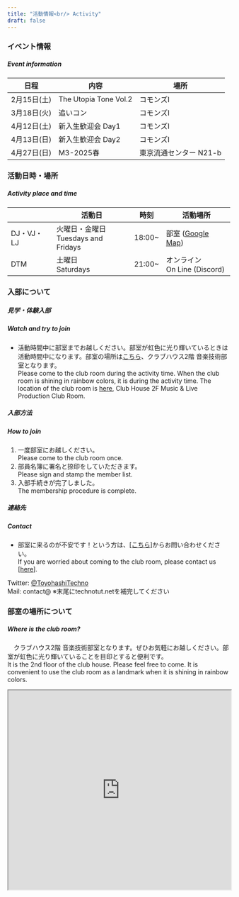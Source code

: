 ```yaml
---
title: "活動情報<br/> Activity"
draft: false
---
```


### イベント情報
##### Event information
| 日程 | 内容 | 場所 |
| ---- | --- | -- |
| 2月15日(土) | The Utopia Tone Vol.2 | コモンズⅠ |
| 3月18日(火) | 追いコン | コモンズⅠ |
| 4月12日(土) | 新入生歓迎会 Day1 | コモンズⅠ |
| 4月13日(日) | 新入生歓迎会 Day2 | コモンズⅠ |
| 4月27日(日) | M3-2025春 | 東京流通センター N21-b |

### 活動日時・場所
##### Activity place and time
|   | 活動日 | 時刻 | 活動場所 |
| --- | --- | --- | --- |
| DJ・VJ・LJ | 火曜日・金曜日<br/> Tuesdays and Fridays | 18:00~ | 部室 ([Google Map](https://goo.gl/maps/pUKCNobbwnuHhd5G7)) |
| DTM | 土曜日<br/>Saturdays | 21:00~ | オンライン<br/>On Line (Discord) |

### 入部について
##### 見学・体験入部
##### Watch and try to join
- 活動時間中に部室までお越しください。部室が虹色に光り輝いているときは活動時間中になります。部室の場所は[こちら](https://goo.gl/maps/pUKCNobbwnuHhd5G7)、クラブハウス2階 音楽技術部室となります。<br/> Please come to the club room during the activity time. When the club room is shining in rainbow colors, it is during the activity time. The location of the club room is [here](https://goo.gl/maps/pUKCNobbwnuHhd5G7), Club House 2F Music & Live Production Club Room.
##### 入部方法
##### How to join
1. 一度部室にお越しください。<br/> Please come to the club room once.
2. 部員名簿に署名と捺印をしていただきます。<br/> Please sign and stamp the member list.
3. 入部手続きが完了しました。<br/> The membership procedure is complete.

##### 連絡先
##### Contact
- 部室に来るのが不安です！という方は、[[こちら](/contact)]からお問い合わせください。<br/> If you are worried about coming to the club room, please contact us [[here](/contact)].

 Twitter: [@ToyohashiTechno](https://twitter.com/ToyohashiTechno)  
 Mail: contact@ ※末尾にtechnotut.netを補完してください  

### 部室の場所について
##### Where is the club room?
　クラブハウス2階 音楽技術部室となります。ぜひお気軽にお越しください。部室が虹色に光り輝いていることを目印とすると便利です。  
It is the 2nd floor of the club house. Please feel free to come. It is convenient to use the club room as a landmark when it is shining in rainbow colors.
<dl>
<iframe src="https://www.google.com/maps/embed?pb=!1m17!1m12!1m3!1d3280.163613237997!2d137.406626!3d34.701053!2m3!1f0!2f0!3f0!3m2!1i1024!2i768!4f13.1!3m2!1m1!2zMzTCsDQyJzAzLjgiTiAxMzfCsDI0JzIzLjkiRQ!5e0!3m2!1sja!2sjp!4v1678476006193!5m2!1sja!2sjp" width="100%" height="450" loading="lazy" referrerpolicy="no-referrer-when-downgrade"></iframe>
</dl>
